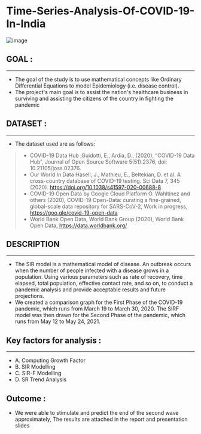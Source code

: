 # Time-Series-Analysis-Of-COVID-19-In-India

![image](https://github.com/Venkatakrishnan-Ramesh/Time-Series-Analysis-Of-COVID-19-In-India/assets/74406604/ecac5c72-e935-43a1-92f6-af017999d5fb)


## **GOAL :**
_________________________________________


* The goal of the study is to use mathematical concepts like Ordinary Differential Equations to model Epidemiology (i.e. disease control).
* The project's main goal is to assist the nation's healthcare business in surviving and assisting the citizens of the country in fighting the pandemic

## **DATASET :**
_________________________________________

* The dataset used are as follows: 
 > * COVID-19 Data Hub ,Guidotti, E., Ardia, D., (2020), “COVID-19 Data Hub”, Journal of Open Source Software 5(51):2376, doi: 10.21105/joss.02376.
 > * Our World In Data Hasell, J., Mathieu, E., Beltekian, D. et al. A cross-country database of COVID-19 testing. Sci Data 7, 345 (2020). https://doi.org/10.1038/s41597-020-00688-8
 > * COVID-19 Open Data by Google Cloud Platform O. Wahltinez and others (2020), COVID-19 Open-Data: curating a fine-grained, global-scale data repository for SARS-CoV-2, Work in progress, https://goo.gle/covid-19-open-data
 >  * World Bank Open Data, World Bank Group (2020), World Bank Open Data, https://data.worldbank.org/

## **DESCRIPTION**
_________________________________________

* The SIR model is a mathematical model of disease. An outbreak occurs when the number of people infected with a disease grows in a population. Using various parameters such as rate of recovery, time elapsed, total population, effective contact rate, and so on, to conduct a pandemic analysis and provide acceptable results and future projections. 
* We created a comparison graph for the First Phase of the COVID-19 pandemic, which runs from March 19 to March 30, 2020. The SIRF model was then drawn for the Second Phase of the pandemic, which runs from May 12 to May 24, 2021.

## Key factors for analysis :
_________________________________________
* A.	Computing Growth Factor
* B.	SIR Modelling
* C.	SIR-F Modelling
* D.	SR Trend Analysis

## Outcome :
* We were able to stimulate and predict the end of the second wave approximately, The results are attached in the report and presentation slides


  

